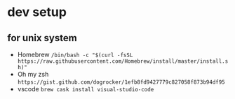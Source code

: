 # dev setup

## for unix system

- Homebrew      `/bin/bash -c "$(curl -fsSL https://raw.githubusercontent.com/Homebrew/install/master/install.sh)"`
- Oh my zsh     `https://gist.github.com/dogrocker/1efb8fd9427779c827058f873b94df95`
- vscode        `brew cask install visual-studio-code`
